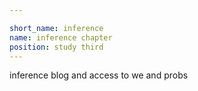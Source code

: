 ```yaml
---

short_name: inference
name: inference chapter
position: study third
---
```

inference blog and access to we and probs 
